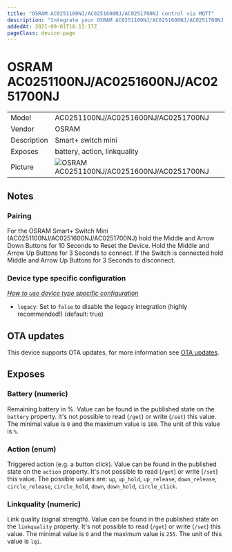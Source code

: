 ```yaml
---
title: "OSRAM AC0251100NJ/AC0251600NJ/AC0251700NJ control via MQTT"
description: "Integrate your OSRAM AC0251100NJ/AC0251600NJ/AC0251700NJ via Zigbee2MQTT with whatever smart home infrastructure you are using without the vendors bridge or gateway."
addedAt: 2021-09-01T18:11:17Z
pageClass: device-page
---
```


<!-- !!!! -->
<!-- ATTENTION: This file is auto-generated through docgen! -->
<!-- You can only edit the "## Notes"-Section. -->
<!-- !!!! -->

# OSRAM AC0251100NJ/AC0251600NJ/AC0251700NJ

|     |     |
|-----|-----|
| Model | AC0251100NJ/AC0251600NJ/AC0251700NJ  |
| Vendor  | OSRAM  |
| Description | Smart+ switch mini |
| Exposes | battery, action, linkquality |
| Picture | ![OSRAM AC0251100NJ/AC0251600NJ/AC0251700NJ](https://psi-4ward.github.io/zigbee2mqtt.io/images/devices/AC0251100NJ-AC0251600NJ-AC0251700NJ.jpg) |


## Notes


### Pairing
For the OSRAM Smart+ Switch Mini (AC0251100NJ/AC0251600NJ/AC0251700NJ) hold the Middle and Arrow Down Buttons for 10 Seconds
to Reset the Device. Hold the Middle and Arrow Up Buttons for 3 Seconds to connect.
If the Switch is connected hold Middle and Arrow Up Buttons for 3 Seconds to disconnect.

### Device type specific configuration
*[How to use device type specific configuration](../guide/configuration/devices-groups.md#specific-device-options)*

* `legacy`: Set to `false` to disable the legacy integration (highly recommended!) (default: true)


## OTA updates
This device supports OTA updates, for more information see [OTA updates](../guide/usage/ota_updates.md).


## Exposes

### Battery (numeric)
Remaining battery in %.
Value can be found in the published state on the `battery` property.
It's not possible to read (`/get`) or write (`/set`) this value.
The minimal value is `0` and the maximum value is `100`.
The unit of this value is `%`.

### Action (enum)
Triggered action (e.g. a button click).
Value can be found in the published state on the `action` property.
It's not possible to read (`/get`) or write (`/set`) this value.
The possible values are: `up`, `up_hold`, `up_release`, `down_release`, `circle_release`, `circle_hold`, `down`, `down_hold`, `circle_click`.

### Linkquality (numeric)
Link quality (signal strength).
Value can be found in the published state on the `linkquality` property.
It's not possible to read (`/get`) or write (`/set`) this value.
The minimal value is `0` and the maximum value is `255`.
The unit of this value is `lqi`.


